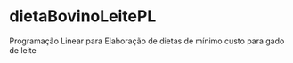 # dietaBovinoLeitePL
Programação Linear para Elaboração de dietas de mínimo custo para gado de leite
